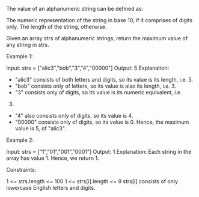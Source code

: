 The value of an alphanumeric string can be defined as:


The numeric representation of the string in base 10, if it comprises of
digits only.
The length of the string, otherwise.


Given an array strs of alphanumeric strings, return the maximum value of any
string in strs.


Example 1:


Input: strs = ["alic3","bob","3","4","00000"]
Output: 5
Explanation: 
- "alic3" consists of both letters and digits, so its value is its length,
i.e. 5.
- "bob" consists only of letters, so its value is also its length, i.e. 3.
- "3" consists only of digits, so its value is its numeric equivalent, i.e.
3.
- "4" also consists only of digits, so its value is 4.
- "00000" consists only of digits, so its value is 0.
Hence, the maximum value is 5, of "alic3".


Example 2:


Input: strs = ["1","01","001","0001"]
Output: 1
Explanation: 
Each string in the array has value 1. Hence, we return 1.



Constraints:


1 <= strs.length <= 100
1 <= strs[i].length <= 9
strs[i] consists of only lowercase English letters and digits.




